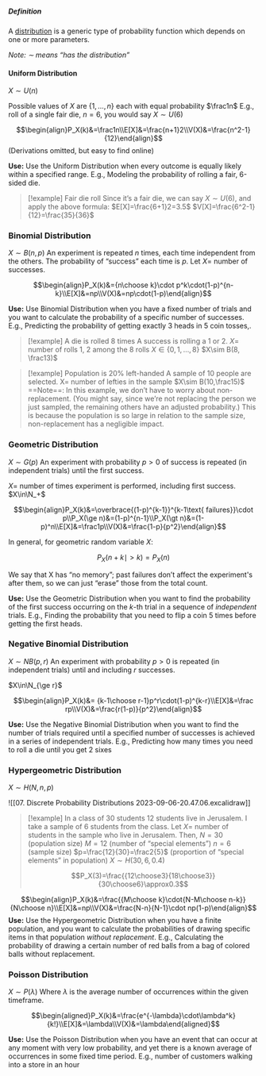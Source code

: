 ##### Definition
A <u>distribution</u> is a generic type of probability function which depends on one or more parameters.

*Note: $\sim$ means “has the distribution”*
#### Uniform Distribution
$X\sim U(n)$

Possible values of $X$ are $\{1,…,n\}$ each with equal probability $\frac1n$
E.g., roll of a single fair die, $n=6$, you would say $X\sim U(6)$


$$\begin{align}P_X(k)&=\frac1n\\E[X]&=\frac{n+1}2\\V(X)&=\frac{n^2-1}{12}\end{align}$$
(Derivations omitted, but easy to find online)

**Use:**
Use the Uniform Distribution when every outcome is equally likely within a specified range.
E.g., Modeling the probability of rolling a fair, 6-sided die.

> [!example] Fair die roll
> Since it’s a fair die, we can say $X\sim U(6)$, and apply the above formula:
> $E[X]=\frac{6+1}2=3.5$
> $V[X]=\frac{6^2-1}{12}=\frac{35}{36}$
> 

### Binomial Distribution
$X\sim B(n, p)$
An experiment is repeated $n$ times, each time independent from the others. The probability of “success” each time is $p$.
Let $X=$ number of successes.

$$\begin{align}P_X(k)&={n\choose k}\cdot p^k\cdot(1-p)^{n-k}\\E[X]&=np\\V(X)&=np\cdot(1-p)\end{align}$$

**Use:**
Use Binomial Distribution when you have a fixed number of trials and you want to calculate the probability of a specific number of successes.
E.g., Predicting the probability of getting exactly 3 heads in 5 coin tosses,.

> [!example] A die is rolled 8 times
> A success is rolling a 1 or 2.
> $X=$ number of rolls 1, 2 among the 8 rolls
> $X\in\{0,1,\dots,8\}$
> $X\sim B(8, \frac13)$

> [!example] Population is 20% left-handed
> A sample of 10 people are selected.
> X= number of lefties in the sample
> $X\sim B(10,\frac15)$
> ==Note==: In this example, we don’t have to worry about non-replacement. (You might say, since we’re not replacing the person we just sampled, the remaining others have an adjusted probability.) This is because the population is so large in relation to the sample size, non-replacement has a negligible impact.


### Geometric Distribution
$X\sim G(p)$
An experiment with probability $p\gt0$ of success is repeated (in independent trials) until the first success.

$X=$ number of times experiment is performed, including first success.
$X\in\N_+$

$$\begin{align}P_X(k)&=\overbrace{(1-p)^{k-1}}^{k-1\text{ failures}}\cdot p\\P_X(\ge n)&=(1-p)^{n-1}\\P_X(\gt n)&=(1-p)^n\\E[X]&=\frac1p\\V(X)&=\frac{1-p}{p^2}\end{align}$$

In general, for geometric random variable $X$:

$$P_X(n+k\mid >k)=P_X(n)$$

We say that X has “no memory”; past failures don’t affect the experiment's after them, so we can just “erase” those from the total count.

**Use:**
Use the Geometric Distribution when you want to find the probability of the first success occurring on the $k$-th trial in a sequence of *independent* trials.
E.g., Finding the probability that you need to flip a coin 5 times before getting the first heads.

### Negative Binomial Distribution
$X\sim NB(p, r)$
An experiment with probability $p>0$ is repeated (in independent trials) until and including $r$ successes.

$X\in\N_{\ge r}$

$$\begin{align}P_X(k)&= {k-1\choose r-1}p^r\cdot(1-p)^{k-r}\\E[X]&=\frac rp\\V(X)&=\frac{r(1-p)}{p^2}\end{align}$$

**Use:**
Use the Negative Binomial Distribution when you want to find the number of trials required until a specified number of successes is achieved in a series of independent trials.
E.g., Predicting how many times you need to roll a die until you get 2 sixes

### Hypergeometric Distribution
$X\sim H(N,n,p)$

![[07. Discrete Probability Distributions 2023-09-06-20.47.06.excalidraw]]

> [!example] In a class of 30 students
> 12 students live in Jerusalem. I take a sample of 6 students from the class.
> Let $X=$ number of students in the sample who live in Jerusalem. Then,
> $N=30$ (population size)
> $M=12$ (number of “special elements”)
> $n=6$ (sample size)
> $p=\frac{12}{30}=\frac2{5}$ (proportion of “special elements” in population)
> $X\sim H(30,6,0.4)$
> 
> $$P_X(3)=\frac{{12\choose3}{18\choose3}}{30\choose6}\approx0.3$$

$$\begin{align}P_X(k)&=\frac{{M\choose k}\cdot{N-M\choose n-k}}{N\choose n}\\E[X]&=np\\V(X)&=\frac{N-n}{N-1}\cdot np(1-p)\end{align}$$
**Use:**
Use the Hypergeometric Distribution when you have a finite population, and you want to calculate the probabilities of drawing specific items in that population *without replacement*.
E.g., Calculating the probability of drawing a certain number of red balls from a bag of colored balls without replacement.


### Poisson Distribution
$X\sim P(\lambda)$
Where $\lambda$ is the average number of occurrences within the given timeframe.

$$\begin{aligned}P_X(k)&=\frac{e^{-\lambda}\cdot\lambda^k}{k!}\\E[X]&=\lambda\\V(X)&=\lambda\end{aligned}$$

**Use:**
Use the Poisson Distribution when you have an event that can occur at any moment with very low probability, and yet there is a known average of occurrences in some fixed time period.
E.g., number of customers walking into a store in an hour 